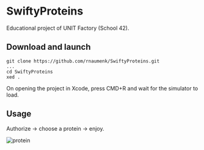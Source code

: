 # SwiftyProteins
Educational project of UNIT Factory (School 42).

## Download and launch
```text
git clone https://github.com/rnaumenk/SwiftyProteins.git
...
cd SwiftyProteins
xed .
```
On opening the project in Xcode, press CMD+R and wait for the simulator to load.

## Usage
Authorize -> choose a protein -> enjoy.

![protein](https://user-images.githubusercontent.com/37272454/52563328-bbb07d80-2e09-11e9-8362-ff5e8d7c74c7.gif)
